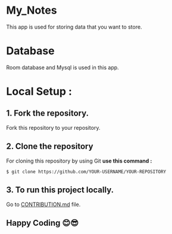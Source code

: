 # My_Notes
This app is used for storing data that you want to store.
# Database
Room database and Mysql is used in this app.
# Local Setup :
## 1. Fork the repository.
Fork this repository to your repository.

## 2. Clone the repository
For cloning this repository by using Git
**use this command :**
```
$ git clone https://github.com/YOUR-USERNAME/YOUR-REPOSITORY
```

## 3. To run this project locally.
Go to [CONTRIBUTION.md](https://github.com/PCON-Hacktoberfest-2022/Hostel_Complaint_Forum/blob/main/CONTRIBUTING.md) file.

## Happy Coding 😊😎
